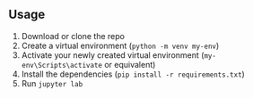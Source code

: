 ## Usage

1. Download or clone the repo
2. Create a virtual environment (`python -m venv my-env`)
3. Activate your newly created virtual environment (`my-env\Scripts\activate` or equivalent)
4. Install the dependencies (`pip install -r requirements.txt`)
5. Run `jupyter lab`